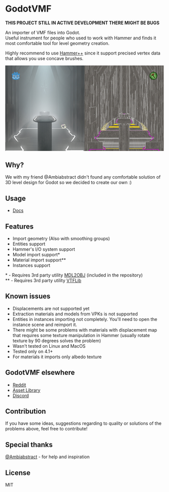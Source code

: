 # GodotVMF
**THIS PROJECT STILL IN ACTIVE DEVELOPMENT THERE MIGHT BE BUGS**  
  
An importer of VMF files into Godot.  
Useful instrument for people who used to work with Hammer and finds it most comfortable tool for level geometry creation.  
  
Highly recommend to use [Hammer++](https://ficool2.github.io/HammerPlusPlus-Website/) since it support precised vertex data that allows you use concave brushes.

![Example](assets/example.jpg)

## Why?
We with my friend @Ambiabstract didn't found any comfortable solution of 3D level design for Godot so we decided to create our own :)

## Usage
- [Docs](docs/readme.md)

## Features
- Import geometry (Also with smoothing groups)
- Entities support
- Hammer's I/O  system support
- Model import support*
- Material import support**
- Instances support

\* - Requires 3rd party utility [MDL2OBJ](/mdl2obj) (included in the repository)  
\** - Requires 3rd party utility [VTFLib](https://nemstools.github.io/subpages/Comments/VTFLib_v1.3.2_Full.html)

## Known issues
- Displacements are not supported yet
- Extraction materials and models from VPKs is not supported
- Entities in instances importing not completely. You'll need to open the instance scene and reimport it.
- There might be some problems with materials with displacement map that requires some texture manipulation in Hammer (usually rotate texture by 90 degrees solves the problem)
- Wasn't tested on Linux and MacOS
- Tested only on 4.1+
- For materials it imports only albedo texture

## GodotVMF elsewhere
* [Reddit](https://www.reddit.com/r/godot/comments/1ax4b7h/godotvmf_use_valve_hammer_editor_for_level/)
* [Asset Library](https://godotengine.org/asset-library/asset/2605)
* [Discord](https://discord.gg/VTmDjUuP)

## Contribution
If you have some ideas, suggestions regarding to quality or solutions of the problems above, feel free to contribute!

## Special thanks
[@Ambiabstract](https://github.com/Ambiabstract) - for help and inspiration

## License
MIT
